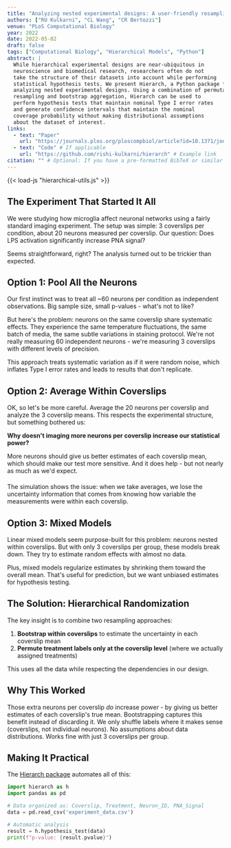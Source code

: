 ```yaml
---
title: "Analyzing nested experimental designs: A user-friendly resampling method to determine experimental significance"
authors: ["RU Kulkarni", "CL Wang", "CR Bertozzi"]
venue: "PLoS Computational Biology"
year: 2022
date: 2022-05-02
draft: false
tags: ["Computational Biology", "Hierarchical Models", "Python"]
abstract: |
  While hierarchical experimental designs are near-ubiquitous in
  neuroscience and biomedical research, researchers often do not
  take the structure of their datasets into account while performing
  statistical hypothesis tests. We present Hierarch, a Python package for
  analyzing nested experimental designs. Using a combination of permutation
  resampling and bootstrap aggregation, Hierarch can be used to
  perform hypothesis tests that maintain nominal Type I error rates
  and generate confidence intervals that maintain the nominal
  coverage probability without making distributional assumptions
  about the dataset of interest.
links:
  - text: "Paper"
    url: "https://journals.plos.org/ploscompbiol/article?id=10.1371/journal.pcbi.1010061"
  - text: "Code" # If applicable
    url: "https://github.com/rishi-kulkarni/hierarch" # Example link
citation: "" # Optional: If you have a pre-formatted BibTeX or similar string for this specific paper
---
```


<script src="https://cdn.jsdelivr.net/npm/chart.js"></script>
{{< load-js "hierarchical-utils.js" >}}

## The Experiment That Started It All

We were studying how microglia affect neuronal networks using a fairly standard imaging experiment. The setup was simple: 3 coverslips per condition, about 20 neurons measured per coverslip. Our question: Does LPS activation significantly increase PNA signal?

Seems straightforward, right? The analysis turned out to be trickier than expected.

## Option 1: Pool All the Neurons

Our first instinct was to treat all ~60 neurons per condition as independent observations. Big sample size, small p-values - what's not to like?

But here's the problem: neurons on the same coverslip share systematic effects. They experience the same temperature fluctuations, the same batch of media, the same subtle variations in staining protocol. We're not really measuring 60 independent neurons - we're measuring 3 coverslips with different levels of precision.

This approach treats systematic variation as if it were random noise, which inflates Type I error rates and leads to results that don't replicate.

<div class="plot-container" style="margin: 20px 0;">
    <canvas id="type-i-error-plot"></canvas>
</div>

<script>

    initializeTypeIErrorSimulation();

</script>

## Option 2: Average Within Coverslips

OK, so let's be more careful. Average the 20 neurons per coverslip and analyze the 3 coverslip means. This respects the experimental structure, but something bothered us:

**Why doesn't imaging more neurons per coverslip increase our statistical power?**

More neurons should give us better estimates of each coverslip mean, which should make our test more sensitive. And it does help - but not nearly as much as we'd expect.

<div class="plot-container" style="margin: 20px 0;">
    <canvas id="power-simulation"></canvas>
</div>

<script>
document.addEventListener('DOMContentLoaded', function() {
    if (typeof initializePowerSimulation === 'function') {
        initializePowerSimulation();
    } else {
        console.error('initializePowerSimulation not found');
    }
});
</script>

The simulation shows the issue: when we take averages, we lose the uncertainty information that comes from knowing how variable the measurements were within each coverslip.

## Option 3: Mixed Models

Linear mixed models seem purpose-built for this problem: neurons nested within coverslips. But with only 3 coverslips per group, these models break down. They try to estimate random effects with almost no data.

Plus, mixed models regularize estimates by shrinking them toward the overall mean. That's useful for prediction, but we want unbiased estimates for hypothesis testing.

## The Solution: Hierarchical Randomization

The key insight is to combine two resampling approaches:

1. **Bootstrap within coverslips** to estimate the uncertainty in each coverslip mean
2. **Permute treatment labels only at the coverslip level** (where we actually assigned treatments)

This uses all the data while respecting the dependencies in our design.

## Why This Worked

Those extra neurons per coverslip *do* increase power - by giving us better estimates of each coverslip's true mean. Bootstrapping captures this benefit instead of discarding it. We only shuffle labels where it makes sense (coverslips, not individual neurons). No assumptions about data distributions. Works fine with just 3 coverslips per group.

## Making It Practical

The [Hierarch package](https://github.com/rishi-kulkarni/hierarch) automates all of this:

```python
import hierarch as h
import pandas as pd

# Data organized as: Coverslip, Treatment, Neuron_ID, PNA_Signal
data = pd.read_csv('experiment_data.csv')

# Automatic analysis
result = h.hypothesis_test(data)
print(f"p-value: {result.pvalue}")
```